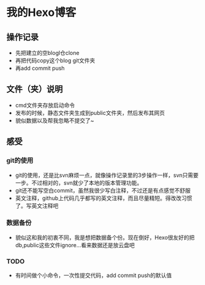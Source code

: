 # 我的Hexo博客

## 操作记录
- 先把建立的空blogl仓clone
- 再把代码copy这个blog git文件夹
- 再add commit push

## 文件（夹）说明
- cmd文件夹存放启动命令
- 发布的时候，静态文件夹生成到public文件夹，然后发布其网页
- 貌似数据以及帮我忽略不提交了~

## 感受
### git的使用
- git的使用，还是比svn麻烦一点，就像操作记录里的3步操作一样，svn只需要一步。不过相对的，svn就少了本地的版本管理功能。 
- git还不能写空白commit，虽然我很少写白注释，不过还是有点感觉不舒服
- 英文注释，github上代码几乎都写的英文注释，而且尽量精短。得改改习惯了。写英文注释吧

### 数据备份
- 貌似这和我的初衷不同，我是想把数据备个份。现在倒好，Hexo很友好的把db,public这些文件ignore...看来数据还是放云盘吧

### TODO
- 有时间做个小命令，一次性提交代码，add commit push的默认值